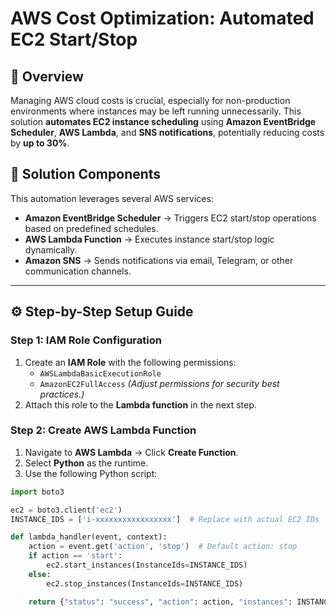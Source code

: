 # AWS Cost Optimization: Automated EC2 Start/Stop

## 📌 Overview
Managing AWS cloud costs is crucial, especially for non-production environments where instances may be left running unnecessarily. This solution **automates EC2 instance scheduling** using **Amazon EventBridge Scheduler**, **AWS Lambda**, and **SNS notifications**, potentially reducing costs by **up to 30%**.

## 🚀 Solution Components
This automation leverages several AWS services:
- **Amazon EventBridge Scheduler** → Triggers EC2 start/stop operations based on predefined schedules.
- **AWS Lambda Function** → Executes instance start/stop logic dynamically.
- **Amazon SNS** → Sends notifications via email, Telegram, or other communication channels.

---

## ⚙️ **Step-by-Step Setup Guide**

### **Step 1: IAM Role Configuration**
1. Create an **IAM Role** with the following permissions:
   - `AWSLambdaBasicExecutionRole`
   - `AmazonEC2FullAccess` *(Adjust permissions for security best practices.)*
2. Attach this role to the **Lambda function** in the next step.

### **Step 2: Create AWS Lambda Function**
1. Navigate to **AWS Lambda** → Click **Create Function**.
2. Select **Python** as the runtime.
3. Use the following Python script:

```python
import boto3

ec2 = boto3.client('ec2')
INSTANCE_IDS = ['i-xxxxxxxxxxxxxxxxx']  # Replace with actual EC2 IDs

def lambda_handler(event, context):
    action = event.get('action', 'stop')  # Default action: stop
    if action == 'start':
        ec2.start_instances(InstanceIds=INSTANCE_IDS)
    else:
        ec2.stop_instances(InstanceIds=INSTANCE_IDS)

    return {"status": "success", "action": action, "instances": INSTANCE_IDS}
